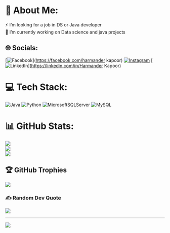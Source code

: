 # 💫 About Me:
⚡ I’m looking for a job in DS or Java developer<br>🔭 I’m currently working on Data science and java projects<br> 


## 🌐 Socials:
[![Facebook](https://img.shields.io/badge/Facebook-%231877F2.svg?logo=Facebook&logoColor=white)](https://facebook.com/harmander kapoor) [![Instagram](https://img.shields.io/badge/Instagram-%23E4405F.svg?logo=Instagram&logoColor=white)](https://instagram.com/harmander_kapoor) [![LinkedIn](https://img.shields.io/badge/LinkedIn-%230077B5.svg?logo=linkedin&logoColor=white)](https://linkedin.com/in/Harmander Kapoor) 

# 💻 Tech Stack:
![Java](https://img.shields.io/badge/java-%23ED8B00.svg?style=for-the-badge&logo=java&logoColor=white) ![Python](https://img.shields.io/badge/python-3670A0?style=for-the-badge&logo=python&logoColor=ffdd54) ![MicrosoftSQLServer](https://img.shields.io/badge/Microsoft%20SQL%20Sever-CC2927?style=for-the-badge&logo=microsoft%20sql%20server&logoColor=white) ![MySQL](https://img.shields.io/badge/mysql-%2300f.svg?style=for-the-badge&logo=mysql&logoColor=white)
# 📊 GitHub Stats:
![](https://github-readme-stats.vercel.app/api?username=harryk07&theme=dark&hide_border=false&include_all_commits=false&count_private=false)<br/>
![](https://github-readme-streak-stats.herokuapp.com/?user=harryk07&theme=dark&hide_border=false)<br/>
![](https://github-readme-stats.vercel.app/api/top-langs/?username=harryk07&theme=dark&hide_border=false&include_all_commits=false&count_private=false&layout=compact)

## 🏆 GitHub Trophies
![](https://github-profile-trophy.vercel.app/?username=harryk07&theme=radical&no-frame=false&no-bg=true&margin-w=4)

### ✍️ Random Dev Quote
![](https://quotes-github-readme.vercel.app/api?type=horizontal&theme=radical)

---
[![](https://visitcount.itsvg.in/api?id=harryk07&icon=0&color=0)](https://visitcount.itsvg.in)

<!-- Proudly created with GPRM ( https://gprm.itsvg.in ) -->
